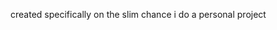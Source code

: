 created specifically on the slim chance i do a personal project
<!---
dustdevil93/dustdevil93 is a ✨ special ✨ repository because its `README.md` (this file) appears on your GitHub profile.
You can click the Preview link to take a look at your changes.
--->
